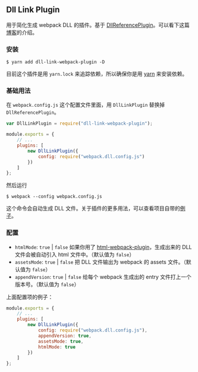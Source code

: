 ## Dll Link Plugin

用于简化生成 webpack DLL 的插件。基于 [DllReferencePlugin](https://webpack.js.org/plugins/dll-plugin/#dllreferenceplugin)。可以看下这篇[博客](http://www.jianshu.com/p/a5b3c2284bb6)的介绍。

### 安装

```
$ yarn add dll-link-webpack-plugin -D
```

目前这个插件是用 `yarn.lock` 来追踪依赖，所以确保你是用 [yarn](https://yarnpkg.com/zh-Hans/) 来安装依赖。

### 基础用法

在 `webpack.config.js` 这个配置文件里面，用 `DllLinkPlugin` 替换掉 `DllReferencePlugin`。

```js
var DllLinkPlugin = require("dll-link-webpack-plugin");

module.exports = {
    // ...
    plugins: [
        new DllLinkPlugin({
            config: require("webpack.dll.config.js")
        })
    ]
};
```

然后运行

```
$ webpack --config webpack.config.js
```

这个命令会自动生成 DLL 文件。关于插件的更多用法，可以查看项目自带的[例子](https://github.com/clinyong/dll-link-webpack-plugin/tree/master/examples)。

### 配置

*   `htmlMode`: `true` | `false` 如果你用了 [html-webpack-plugin](https://github.com/jantimon/html-webpack-plugin)，生成出来的 DLL 文件会被自动引入 html 文件中。（默认值为 `false`）
*   `assetsMode`: `true` | `false` 把 DLL 文件输出为 webpack 的 assets 文件。（默认值为 `false`）
*   `appendVersion`: `true` | `false` 给每个 webpack 生成出的 entry 文件打上一个版本号。（默认值为 `false`）

上面配置项的例子：

```js
module.exports = {
    // ...
    plugins: [
        new DllLinkPlugin({
            config: require("webpack.dll.config.js"),
            appendVersion: true,
            assetsMode: true,
            htmlMode: true
        })
    ]
};
```

